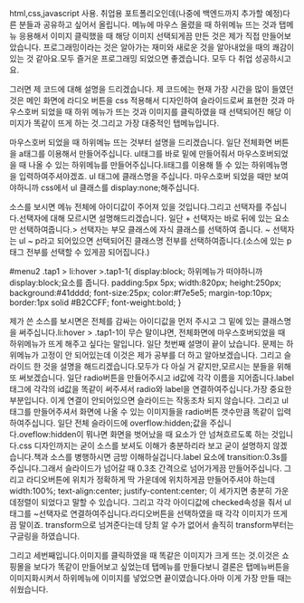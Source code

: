 html,css,javascript 사용.
취업용 포트폴리오인데(나중에 백엔드까지 추가할 예정)다른 분들과 공유하고 싶어서 올립니다.
메뉴에 마우스 올렸을 때 하위메뉴 뜨는 것과 탭메뉴 응용해서 이미지 클릭했을 때 해당 이미지 선택되게끔 만든 것은 제가 직접 만들어보았습니다.
프로그래밍이라는 것은 알아가는 재미와 새로운 것을 알아내었을 때의 쾌감이 있는 것 같아요.모두 즐거운 프로그래밍 되었으면 좋겠습니다.
모두 다 취업 성공하시고요.

그러면 제 코드에 대해 설명을 드리겠습니다.
제 코드에는 현재 가장 시간을 많이 들였던 것은 메인 화면에 라디오 버튼을 css 적용해서 디자인하여 슬라이드로써 표현한 것과 마우스호버 되었을 때 하위 메뉴가 뜨는 것과
이미지를 클릭하였을 때 선택되어진 해당 이미지가 똑같이 뜨게 하는 것.그리고 가장 대중적인 탭메뉴입니다.

마우스호버 되었을 때 하위메뉴 뜨는 것부터 설명을 드리겠습니다.
일단 전체화면 버튼을 a태그를 이용해서 만들어주십니다.
ul태그를 바로 밑에 만들어줘서 마우스호버되었을 때 나올 수 있는 하위메뉴를 만들어주십니다.li태그를 이용해 뜰 수 있는 하위메뉴명을 입력하여주셔야겠죠.
ul 태그에 클래스명을 주십니다.
마우스호버 되었을 때만 보여야하니까 css에서 ul 클래스를 display:none;해주십니다.

소스를 보시면 메뉴 전체에 아이디값이 주어져 있을 것입니다.그리고 선택자를 주십니다.선택자에 대해 모르시면 설명해드리겠습니다.
일단 + 선택자는 바로 뒤에 있는 요소만 선택하여줍니다.> 선택자는 부모 클래스에 자식 클래스를 선택하여 줍니다.
~ 선택자는 ul ~ p라고 되어있으면 선택되어진 클래스명 전부를 선택하여줍니다.(소스에 있는 p태그 전부를 선택할 수 있게끔 되어집니다.)

#menu2 .tap1 > li:hover >.tap1-1{
    display:block;   하위메뉴가 떠야하니까 display:block;요소를 줍니다.
    padding:5px 5px;
    width:820px;
    height:250px;
    background:#41dddd;
    font-size:25px;
    color:#f7e5e5;
    margin-top:10px;
    border:1px solid #B2CCFF;
    font-weight:bold;
}

제가 쓴 소스를 보시면은 전체를 감싸는 아이디값을 먼저 주시고 그 밑에 있는 클래스명을 써주십니다.li:hover > .tap1-1이 무슨 말이냐면,
전체화면에 마우스호버되었을 때 하위메뉴가 뜨게 해주고 싶다는 말입니다.
일단 첫번째 설명이 끝이 났습니다.
문제는 하위메뉴가 고정이 안 되어있는데 이것은 제가 공부를 더 하고 알아보겠습니다.
그리고 슬라이드 한 것을 설명을 해드리겠습니다.모두가 다 아실 거 같지만,모르시는 분들을 위해 또 써보겠습니다.
일단 radio버튼을 만들어주시고 id값에 각각 이름을 지어줍니다.label태그에 각각의 id값을 똑같이 써주셔서 radio와 label을 연결하여주십니다.가장 중요한 부분입니다.
이게 연결이 안되어있으면 슬라이드는 작동조차 되지 않습니다.
그리고 ul태그를 만들어주셔서 화면에 나올 수 있는 이미지들을 radio버튼 갯수만큼 똑같이 입력하여주십니다.
일단 전체 슬라이드에 overflow:hidden;값을 주십니다.oveflow:hidden이 뭐나면 화면을 벗어났을 때 요소가 안 넘쳐흐르도록 하는 것입니다.css 디자인까지는 굳이 소스를 보셔도 이해가 충분하리라
보고 굳이 설명하지 않겠습니다.책과 소스를 병행하시면 금방 이해하실겁니다.label 요소에 transition:0.3s를 주십니다.그래서 슬라이드가 넘어갈 때 0.3초 간격으로 넘어가게끔 만들어주십니다.
그리고 라디오버튼에 위치가 정확하게 딱 가운데에 위치하게끔 만들어주셔야 하는데 
width:100%;
text-align:center;
justify-content:center;
이 세가지면 충분히 가운데정렬이 되었다고 말할 수 있습니다.
그리고 각각 아이디값에 checked속성을 줘서 ul태그를 ~선택자로 연결하여주십니다.라디오버튼을 선택하였을 때 각각 이미지가 뜨게끔 말이죠.
transform으로 넘겨준다는데 당최 알 수가 없어서 솔직히 transform부터는 구글링을 하였습니다.

그리고 세번째입니다.이미지를 클릭하였을 때 똑같은 이미지가 크게 뜨는 것.이것은 쇼핑몰을 보다가 똑같이 만들어보고 싶었는데 탭메뉴를 만들다보니 결론은 탭메뉴버튼을 이미지화시켜서 하위메뉴에
이미지를 넣었으면 끝이였습니다.아마 이게 가장 만들 때는 쉬웠습니다.

















